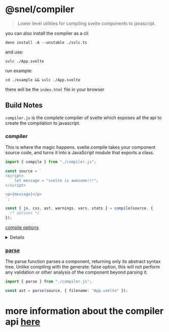 # @snel/compiler

> Lower level utilities for compiling svelte components to javascript.

you can also install the compiler as a cli

```console
deno install -A --unstable ./svlc.ts
```

and use:

```console
svlc ./App.svelte
```

run example:

```console
cd ./example && svlc ./App.svelte
```

there will be the `index.html` file in your browser

## Build Notes

`compiler.js` is the complete compiler of svelte which exposes all the api to create the compilation to javascript.

### compiler

This is where the magic happens. svelte.compile takes your component source code, and turns it into a JavaScript module that exports a class.

```typescript
import { compile } from "./compiler.js";

const source = `
<script>
	let message = "svelte is awesome!!!";
</script>

<p>{message}</p>
`;

const { js, css, ast, warnings, vars, stats } = compile(source, {
  /* options */
});
```

[compile options](https://svelte.dev/docs#svelte_compile)

<details markdown="1">

| option               | type               | default       |
| -------------------- | ------------------ | ------------- |
| `filename`           | string             | `null`        |
| `name`               | string             | `"Component"` |
| `format`             | `"esm"` or `"cjs"` | `"esm"`       |
| `generate`           | `"dom"` or `"ssr"` | `"dom"`       |
| `dev`                | boolean            | `false`       |
| `immutable`          | boolean            | `false`       |
| `hydratable`         | boolean            | `false`       |
| `legacy`             | boolean            | `false`       |
| `customElement`      | boolean            | `false`       |
| `tag`                | string             | null          |
| `accessors`          | boolean            | `false`       |
| `css`                | boolean            | `true`        |
| `loopGuardTimeout`   | number             | 0             |
| `preserveComments`   | boolean            | `false`       |
| `preserveWhitespace` | boolean            | `false`       |
| `outputFilename`     | string             | `null`        |
| `cssOutputFilename`  | string             | `null`        |
| `sveltePath`         | string             | `"svelte"`    |

</details>

### [parse](https://svelte.dev/docs#svelte_parse)

The parse function parses a component, returning only its abstract syntax tree. Unlike compiling with the generate: false option, this will not perform any validation or other analysis of the component beyond parsing it.

```typescript
import { parse } from "./compiler.js";

const ast = parse(source, { filename: "App.svelte" });
```

# more information about the compiler api [here](https://svelte.dev/docs#Compile_time)
